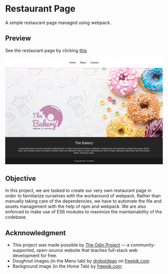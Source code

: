 # Restaurant Page
A simple restaurant page managed using webpack.

## Preview
See the restaurant page by clicking [this](https://neil-justin.github.io/restarurant-page/)


![Restaurant Page](restaurant-page-home-tab.png)

## Objective
In this project, we are tasked to create our very own restaurant page in order to familiarize ourselves with the workaround of webpack. Rather than manually taking care of the dependencies, we have to automate the file and assets management with the help of npm and webpack. We are also enforced to make use of ES6 modules to maximize the maintainability of the codebase.

## Acknnowledgment
- This project was made possible by [The Odin Project](theodinproject.com) — a community-supported, open-source website that teaches full-stack web development for free.
- Doughnut images (in the Menu tab) by [drobotdean](https://www.freepik.com/author/drobotdean) on [freepik.com](https://www.freepik.com/)
- Background image (in the Home Tab) by [freepik.com](https://www.freepik.com/)